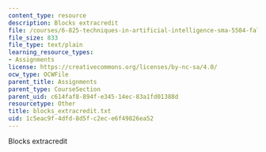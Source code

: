 ```yaml
---
content_type: resource
description: Blocks extracredit
file: /courses/6-825-techniques-in-artificial-intelligence-sma-5504-fall-2002/1c5eac9f4dfd8d5fc2ece6f49826ea52_blocks_extracredit.txt
file_size: 833
file_type: text/plain
learning_resource_types:
- Assignments
license: https://creativecommons.org/licenses/by-nc-sa/4.0/
ocw_type: OCWFile
parent_title: Assignments
parent_type: CourseSection
parent_uid: c614faf8-894f-e345-14ec-83a1fd01388d
resourcetype: Other
title: blocks_extracredit.txt
uid: 1c5eac9f-4dfd-8d5f-c2ec-e6f49826ea52
---
```

Blocks extracredit
